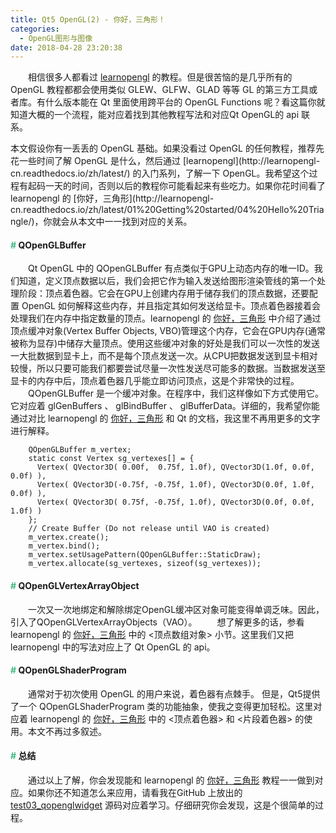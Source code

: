 ```yaml
---
title: Qt5 OpenGL(2) - 你好，三角形！
categories:
  - OpenGL图形与图像
date: 2018-04-28 23:20:38
---
```


　　相信很多人都看过 [learnopengl](http://learnopengl-cn.readthedocs.io/zh/latest/) 的教程。但是很苦恼的是几乎所有的 OpenGL 教程都都会使用类似 GLEW、GLFW、GLAD 等等 GL 的第三方工具或者库。有什么版本能在 Qt 里面使用跨平台的 OpenGL Functions 呢？看这篇你就知道大概的一个流程，能对应着找到其他教程写法和对应Qt OpenGL的 api 联系。

<!--more-->

<div class="tip">
本文假设你有一丢丢的 OpenGL 基础。如果没看过 OpenGL 的任何教程，推荐先花一些时间了解 OpenGL 是什么，然后通过 [learnopengl](http://learnopengl-cn.readthedocs.io/zh/latest/) 的入门系列，了解一下 OpenGL。我希望这个过程有起码一天的时间，否则以后的教程你可能看起来有些吃力。如果你花时间看了 learnopengl 的 [你好，三角形](http://learnopengl-cn.readthedocs.io/zh/latest/01%20Getting%20started/04%20Hello%20Triangle/)，你就会从本文中一一找到对应的关系。
</div>

#### <font color="#42B983">#</font> QOpenGLBuffer

　　Qt OpenGL 中的 QOpenGLBuffer 有点类似于GPU上动态内存的唯一ID。我们知道，定义顶点数据以后，我们会把它作为输入发送给图形渲染管线的第一个处理阶段：顶点着色器。它会在GPU上创建内存用于储存我们的顶点数据，还要配置 OpenGL 如何解释这些内存，并且指定其如何发送给显卡。顶点着色器接着会处理我们在内存中指定数量的顶点。learnopengl 的 [你好，三角形](http://learnopengl-cn.readthedocs.io/zh/latest/01%20Getting%20started/04%20Hello%20Triangle/) 中介绍了通过顶点缓冲对象(Vertex Buffer Objects, VBO)管理这个内存，它会在GPU内存(通常被称为显存)中储存大量顶点。使用这些缓冲对象的好处是我们可以一次性的发送一大批数据到显卡上，而不是每个顶点发送一次。从CPU把数据发送到显卡相对较慢，所以只要可能我们都要尝试尽量一次性发送尽可能多的数据。当数据发送至显卡的内存中后，顶点着色器几乎能立即访问顶点，这是个非常快的过程。
　　QOpenGLBuffer 是一个缓冲对象。在程序中，我们这样像如下方式使用它。它对应着 glGenBuffers 、 glBindBuffer 、 glBufferData。详细的，我希望你能通过对比 learnopengl 的 [你好，三角形](http://learnopengl-cn.readthedocs.io/zh/latest/01%20Getting%20started/04%20Hello%20Triangle/) 和 Qt 的文档，我这里不再用更多的文字进行解释。

```
    QOpenGLBuffer m_vertex;
    static const Vertex sg_vertexes[] = {
      Vertex( QVector3D( 0.00f,  0.75f, 1.0f), QVector3D(1.0f, 0.0f, 0.0f) ),
      Vertex( QVector3D(-0.75f, -0.75f, 1.0f), QVector3D(0.0f, 1.0f, 0.0f) ),
      Vertex( QVector3D( 0.75f, -0.75f, 1.0f), QVector3D(0.0f, 0.0f, 1.0f) )
    };
    // Create Buffer (Do not release until VAO is created)
    m_vertex.create();
    m_vertex.bind();
    m_vertex.setUsagePattern(QOpenGLBuffer::StaticDraw);
    m_vertex.allocate(sg_vertexes, sizeof(sg_vertexes));
```

#### <font color="#42B983">#</font> QOpenGLVertexArrayObject

　　一次又一次地绑定和解除绑定OpenGL缓冲区对象可能变得单调乏味。因此，引入了QOpenGLVertexArrayObjects（VAO）。
　　想了解更多的话，参看 learnopengl 的 [你好，三角形](http://learnopengl-cn.readthedocs.io/zh/latest/01%20Getting%20started/04%20Hello%20Triangle/) 中的 <顶点数组对象> 小节。这里我们又把 learnopengl 中的写法对应上了 Qt OpenGL 的 api。

#### <font color="#42B983">#</font> QOpenGLShaderProgram

　　通常对于初次使用 OpenGL 的用户来说，着色器有点棘手。 但是，Qt5提供了一个 QOpenGLShaderProgram 类的功能抽象，使我之变得更加轻松。这里对应着 learnopengl 的 [你好，三角形](http://learnopengl-cn.readthedocs.io/zh/latest/01%20Getting%20started/04%20Hello%20Triangle/) 中的 <顶点着色器> 和 <片段着色器> 的使用。本文不再过多叙述。

#### <font color="#42B983">#</font> 总结

　　通过以上了解，你会发现能和 learnopengl 的 [你好，三角形](http://learnopengl-cn.readthedocs.io/zh/latest/01%20Getting%20started/04%20Hello%20Triangle/) 教程一一做到对应。如果你还不知道怎么来应用，请看我在GitHub 上放出的 [test03_qopenglwidget](https://github.com/hellomafei/TestProjectAggregation/tree/master/qt5.9.5_test) 源码对应着学习。仔细研究你会发现，这是个很简单的过程。